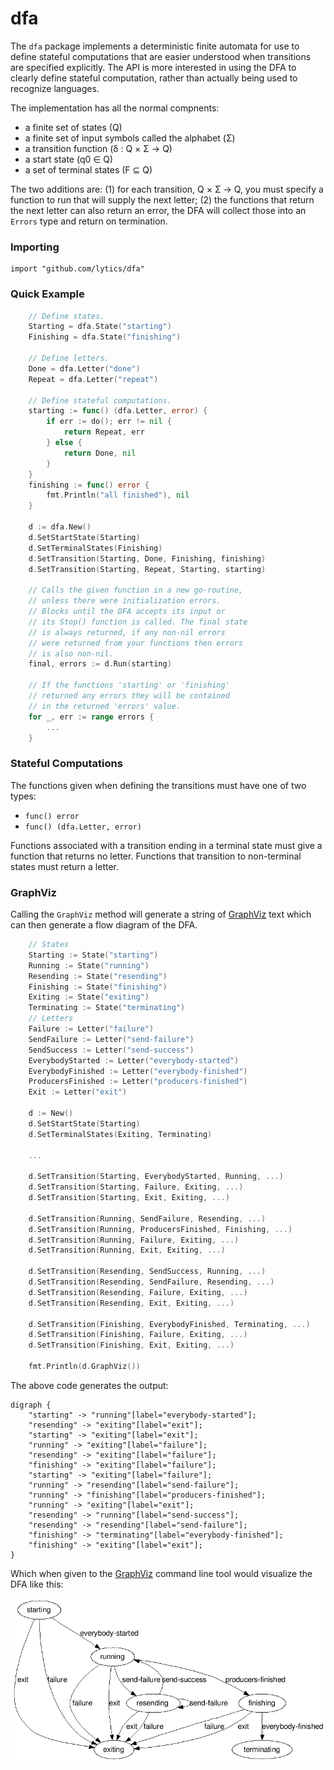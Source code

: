 dfa
===

The `dfa` package implements a deterministic finite automata for use to define stateful
computations that are easier understood when transitions are specified explicitly. The
API is more interested in using the DFA to clearly define stateful computation, rather
than actually being used to recognize languages.

The implementation has all the normal compnents:

 * a finite set of states (Q)
 * a finite set of input symbols called the alphabet (Σ)
 * a transition function (δ : Q × Σ → Q)
 * a start state (q0 ∈ Q)
 * a set of terminal states (F ⊆ Q)

The two additions are: (1) for each transition, Q × Σ → Q, you must specify a function
to run that will supply the next letter; (2) the functions that return the next letter
can also return an error, the DFA will collect those into an `Errors` type and return on
termination.

### Importing

    import "github.com/lytics/dfa"

### Quick Example

```go
    // Define states.
    Starting = dfa.State("starting")
    Finishing = dfa.State("finishing")

    // Define letters.
    Done = dfa.Letter("done")
    Repeat = dfa.Letter("repeat")

    // Define stateful computations.
    starting := func() (dfa.Letter, error) {
        if err := do(); err != nil {
            return Repeat, err
        } else {
            return Done, nil
        }
    }
    finishing := func() error {
        fmt.Println("all finished"), nil
    }

    d := dfa.New()
    d.SetStartState(Starting)
    d.SetTerminalStates(Finishing)
    d.SetTransition(Starting, Done, Finishing, finishing)
    d.SetTransition(Starting, Repeat, Starting, starting)

    // Calls the given function in a new go-routine,
    // unless there were initialization errors.
    // Blocks until the DFA accepts its input or
    // its Stop() function is called. The final state
    // is always returned, if any non-nil errors
    // were returned from your functions then errors
    // is also non-nil.
    final, errors := d.Run(starting)

    // If the functions 'starting' or 'finishing'
    // returned any errors they will be contained
    // in the returned 'errors' value.
    for _, err := range errors {
        ...
    }
```

### Stateful Computations

The functions given when defining the transitions must have one of
two types:

 * `func() error`
 * `func() (dfa.Letter, error)`

Functions associated with a transition ending in a terminal state must
give a function that returns no letter. Functions that transition to
non-terminal states must return a letter.

### GraphViz

Calling the `GraphViz` method will generate a string of [GraphViz](http://graphs.grevian.org/graph)
text which can then generate a flow diagram of the DFA.

```go
    // States
    Starting := State("starting")
    Running := State("running")
    Resending := State("resending")
    Finishing := State("finishing")
    Exiting := State("exiting")
    Terminating := State("terminating")
    // Letters
    Failure := Letter("failure")
    SendFailure := Letter("send-failure")
    SendSuccess := Letter("send-success")
    EverybodyStarted := Letter("everybody-started")
    EverybodyFinished := Letter("everybody-finished")
    ProducersFinished := Letter("producers-finished")
    Exit := Letter("exit")

    d := New()
    d.SetStartState(Starting)
    d.SetTerminalStates(Exiting, Terminating)

    ...

    d.SetTransition(Starting, EverybodyStarted, Running, ...)
    d.SetTransition(Starting, Failure, Exiting, ...)
    d.SetTransition(Starting, Exit, Exiting, ...)

    d.SetTransition(Running, SendFailure, Resending, ...)
    d.SetTransition(Running, ProducersFinished, Finishing, ...)
    d.SetTransition(Running, Failure, Exiting, ...)
    d.SetTransition(Running, Exit, Exiting, ...)

    d.SetTransition(Resending, SendSuccess, Running, ...)
    d.SetTransition(Resending, SendFailure, Resending, ...)
    d.SetTransition(Resending, Failure, Exiting, ...)
    d.SetTransition(Resending, Exit, Exiting, ...)

    d.SetTransition(Finishing, EverybodyFinished, Terminating, ...)
    d.SetTransition(Finishing, Failure, Exiting, ...)
    d.SetTransition(Finishing, Exit, Exiting, ...)

    fmt.Println(d.GraphViz())
```

The above code generates the output:

```
digraph {
    "starting" -> "running"[label="everybody-started"];
    "resending" -> "exiting"[label="exit"];
    "starting" -> "exiting"[label="exit"];
    "running" -> "exiting"[label="failure"];
    "resending" -> "exiting"[label="failure"];
    "finishing" -> "exiting"[label="failure"];
    "starting" -> "exiting"[label="failure"];
    "running" -> "resending"[label="send-failure"];
    "running" -> "finishing"[label="producers-finished"];
    "running" -> "exiting"[label="exit"];
    "resending" -> "running"[label="send-success"];
    "resending" -> "resending"[label="send-failure"];
    "finishing" -> "terminating"[label="everybody-finished"];
    "finishing" -> "exiting"[label="exit"];
}
```

Which when given to the [GraphViz](http://graphs.grevian.org/graph) command line tool
would visualize the DFA like this:

![DFA](/dfa.png)